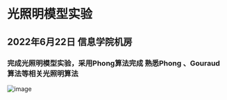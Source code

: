 # 光照明模型实验
## 2022年6月22日 信息学院机房
### 完成光照明模型实验，采用Phong算法完成 熟悉Phong 、Gouraud算法等相关光照明算法





![image]()

